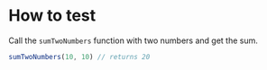 # How to test

Call the ```sumTwoNumbers``` function with two numbers and get the sum.

```javascript
sumTwoNumbers(10, 10) // returns 20
```
